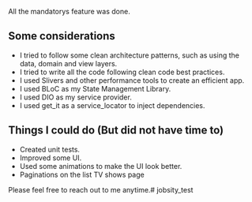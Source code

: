 
All the mandatorys feature was done.

## Some considerations
- I tried to follow some clean architecture patterns, such as using the data, domain and view layers.
- I tried to write all the code following clean code best practices.
- I used Slivers and other performance tools to create an efficient app.
- I used BLoC as my State Management Library.
- I used DIO as my service provider.
- I used get_it as a service_locator to inject dependencies.

## Things I could do (But did not have time to)
- Created unit tests.
- Improved some UI.
- Used some animations to make the UI look better.
- Paginations on the list TV shows page

Please feel free to reach out to me anytime.# jobsity_test
